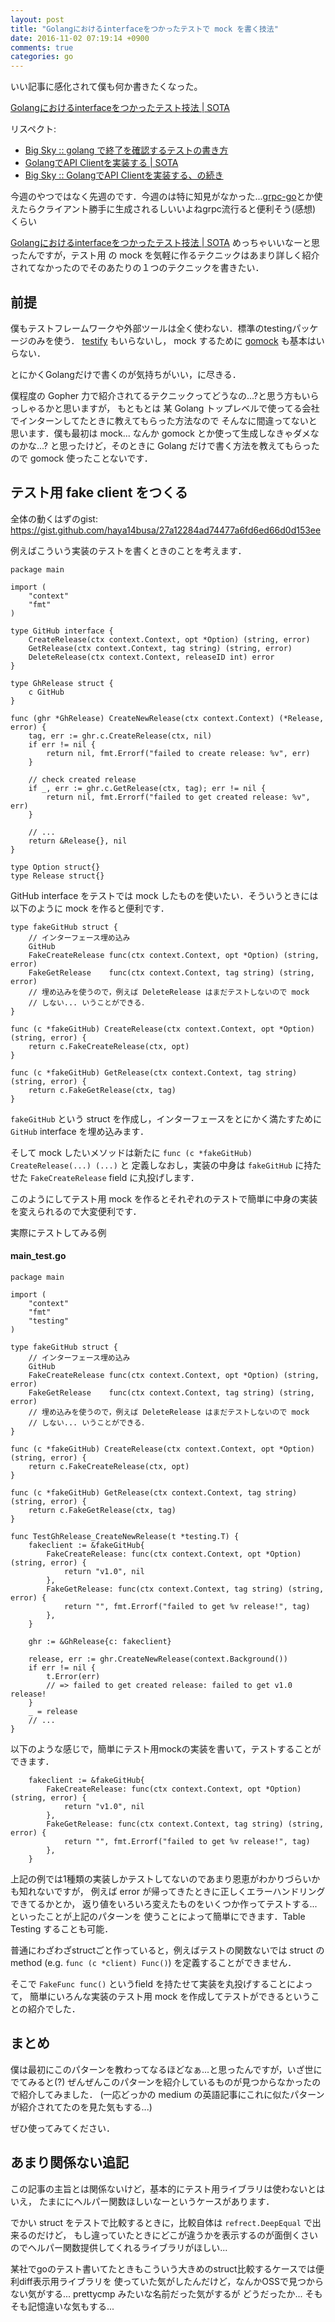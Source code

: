 ```yaml
---
layout: post
title: "Golangにおけるinterfaceをつかったテストで mock を書く技法"
date: 2016-11-02 07:19:14 +0900
comments: true
categories: go
---
```



いい記事に感化されて僕も何か書きたくなった。

[Golangにおけるinterfaceをつかったテスト技法 | SOTA](http://deeeet.com/writing/2016/10/25/go-interface-testing/)

リスペクト:

- [Big Sky :: golang で終了を確認するテストの書き方](http://mattn.kaoriya.net/software/lang/go/20161025113154.htm)
- [GolangでAPI Clientを実装する | SOTA](http://deeeet.com/writing/2016/11/01/go-api-client/)
- [Big Sky :: GolangでAPI Clientを実装する、の続き](http://mattn.kaoriya.net/software/lang/go/20161101151118.htm)

今週のやつではなく先週のです．今週のは特に知見がなかった...[grpc-go](https://github.com/grpc/grpc-go)とか使えたらクライアント勝手に生成されるしいいよねgrpc流行ると便利そう(感想) くらい

[Golangにおけるinterfaceをつかったテスト技法 | SOTA](http://deeeet.com/writing/2016/10/25/go-interface-testing/)
めっちゃいいなーと思ったんですが，テスト用 の mock を気軽に作るテクニックはあまり詳しく紹介されてなかったのでそのあたりの１つのテクニックを書きたい．

## 前提

僕もテストフレームワークや外部ツールは全く使わない．標準のtestingパッケージのみを使う．
[testify](https://github.com/stretchr/testify) もいらないし， mock するために [gomock](https://github.com/golang/mock) も基本はいらない．

とにかくGolangだけで書くのが気持ちがいい，に尽きる．

僕程度の Gopher 力で紹介されてるテクニックってどうなの...?と思う方もいらっしゃるかと思いますが，
もともとは 某 Golang トップレベルで使ってる会社でインターンしてたときに教えてもらった方法なので
そんなに間違ってないと思います．僕も最初は mock... なんか gomock
とか使って生成しなきゃダメなのかな...? と思ったけど，そのときに Golang だけで書く方法を教えてもらったので
gomock 使ったことないです．

## テスト用 fake client をつくる

全体の動くはずのgist: https://gist.github.com/haya14busa/27a12284ad74477a6fd6ed66d0d153ee

例えばこういう実装のテストを書くときのことを考えます．

```
package main

import (
	"context"
	"fmt"
)

type GitHub interface {
	CreateRelease(ctx context.Context, opt *Option) (string, error)
	GetRelease(ctx context.Context, tag string) (string, error)
	DeleteRelease(ctx context.Context, releaseID int) error
}

type GhRelease struct {
	c GitHub
}

func (ghr *GhRelease) CreateNewRelease(ctx context.Context) (*Release, error) {
	tag, err := ghr.c.CreateRelease(ctx, nil)
	if err != nil {
		return nil, fmt.Errorf("failed to create release: %v", err)
	}

	// check created release
	if _, err := ghr.c.GetRelease(ctx, tag); err != nil {
		return nil, fmt.Errorf("failed to get created release: %v", err)
	}

	// ...
	return &Release{}, nil
}

type Option struct{}
type Release struct{}
```

GitHub interface をテストでは mock したものを使いたい．そういうときには以下のように mock を作ると便利です．

```
type fakeGitHub struct {
	// インターフェース埋め込み
	GitHub
	FakeCreateRelease func(ctx context.Context, opt *Option) (string, error)
	FakeGetRelease    func(ctx context.Context, tag string) (string, error)
	// 埋め込みを使うので，例えば DeleteRelease はまだテストしないので mock
	// しない... いうことができる．
}

func (c *fakeGitHub) CreateRelease(ctx context.Context, opt *Option) (string, error) {
	return c.FakeCreateRelease(ctx, opt)
}

func (c *fakeGitHub) GetRelease(ctx context.Context, tag string) (string, error) {
	return c.FakeGetRelease(ctx, tag)
}
```

`fakeGitHub` という struct を作成し，インターフェースをとにかく満たすために `GitHub`
interface を埋め込みます．

そして mock したいメソッドは新たに `func (c *fakeGitHub) CreateRelease(...) (...)` と
定義しなおし，実装の中身は `fakeGitHub` に持たせた `FakeCreateRelease` field に丸投げします．

このようにしてテスト用 mock を作るとそれぞれのテストで簡単に中身の実装を変えられるので大変便利です．

実際にテストしてみる例

#### main_test.go

```
package main

import (
	"context"
	"fmt"
	"testing"
)

type fakeGitHub struct {
	// インターフェース埋め込み
	GitHub
	FakeCreateRelease func(ctx context.Context, opt *Option) (string, error)
	FakeGetRelease    func(ctx context.Context, tag string) (string, error)
	// 埋め込みを使うので，例えば DeleteRelease はまだテストしないので mock
	// しない... いうことができる．
}

func (c *fakeGitHub) CreateRelease(ctx context.Context, opt *Option) (string, error) {
	return c.FakeCreateRelease(ctx, opt)
}

func (c *fakeGitHub) GetRelease(ctx context.Context, tag string) (string, error) {
	return c.FakeGetRelease(ctx, tag)
}

func TestGhRelease_CreateNewRelease(t *testing.T) {
	fakeclient := &fakeGitHub{
		FakeCreateRelease: func(ctx context.Context, opt *Option) (string, error) {
			return "v1.0", nil
		},
		FakeGetRelease: func(ctx context.Context, tag string) (string, error) {
			return "", fmt.Errorf("failed to get %v release!", tag)
		},
	}

	ghr := &GhRelease{c: fakeclient}

	release, err := ghr.CreateNewRelease(context.Background())
	if err != nil {
		t.Error(err)
		// => failed to get created release: failed to get v1.0 release!
	}
	_ = release
	// ...
}
```

以下のような感じで，簡単にテスト用mockの実装を書いて，テストすることができます．

```
	fakeclient := &fakeGitHub{
		FakeCreateRelease: func(ctx context.Context, opt *Option) (string, error) {
			return "v1.0", nil
		},
		FakeGetRelease: func(ctx context.Context, tag string) (string, error) {
			return "", fmt.Errorf("failed to get %v release!", tag)
		},
	}
```

上記の例では1種類の実装しかテストしてないのであまり恩恵がわかりづらいかも知れないですが，
例えば error が帰ってきたときに正しくエラーハンドリングできてるかとか，
返り値をいろいろ変えたものをいくつか作ってテストする...といったことが上記のパターンを
使うことによって簡単にできます．Table Testing することも可能．

普通にわざわざstructごと作っていると，例えばテストの関数ないでは struct の method (e.g. `func (c *client) Func()`)
を定義することができません．

そこで `FakeFunc func()` というfield を持たせて実装を丸投げすることによって，
簡単にいろんな実装のテスト用 mock を作成してテストができるということの紹介でした．

## まとめ

僕は最初にこのパターンを教わってなるほどなぁ...と思ったんですが，いざ世にでてみると(?)
ぜんぜんこのパターンを紹介しているものが見つからなかったので紹介してみました．
(一応どっかの medium の英語記事にこれに似たパターンが紹介されてたのを見た気もする...)

ぜひ使ってみてください．

## あまり関係ない追記

この記事の主旨とは関係ないけど，基本的にテスト用ライブラリは使わないとはいえ，
たまににヘルパー関数ほしいなーというケースがあります．

でかい struct をテストで比較するときに，比較自体は `refrect.DeepEqual` で出来るのだけど，
もし違っていたときにどこが違うかを表示するのが面倒くさいのでヘルパー関数提供してくれるライブラリがほしい...

某社でgoのテスト書いてたときもこういう大きめのstruct比較するケースでは便利diff表示用ライブラリを
使っていた気がしたんだけど，なんかOSSで見つからない気がする... prettycmp みたいな名前だった気がするが
どうだったか... そもそも記憶違いな気もする...
